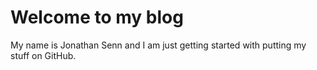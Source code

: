 # Welcome to my blog

My name is Jonathan Senn and I am just getting started with putting my stuff on GitHub.
